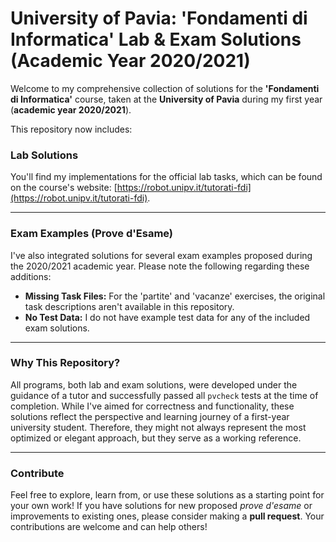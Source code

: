 # University of Pavia: 'Fondamenti di Informatica' Lab & Exam Solutions (Academic Year 2020/2021)

Welcome to my comprehensive collection of solutions for the **'Fondamenti di Informatica'** course, taken at the **University of Pavia** during my first year (**academic year 2020/2021**).

This repository now includes:

### Lab Solutions
You'll find my implementations for the official lab tasks, which can be found on the course's website: [https://robot.unipv.it/tutorati-fdi](https://robot.unipv.it/tutorati-fdi).

---

### Exam Examples (Prove d'Esame)
I've also integrated solutions for several exam examples proposed during the 2020/2021 academic year. Please note the following regarding these additions:
* **Missing Task Files:** For the 'partite' and 'vacanze' exercises, the original task descriptions aren't available in this repository.
* **No Test Data:** I do not have example test data for any of the included exam solutions.

---

### Why This Repository?
All programs, both lab and exam solutions, were developed under the guidance of a tutor and successfully passed all `pvcheck` tests at the time of completion. While I've aimed for correctness and functionality, these solutions reflect the perspective and learning journey of a first-year university student. Therefore, they might not always represent the most optimized or elegant approach, but they serve as a working reference.

---

### Contribute
Feel free to explore, learn from, or use these solutions as a starting point for your own work! If you have solutions for new proposed *prove d'esame* or improvements to existing ones, please consider making a **pull request**. Your contributions are welcome and can help others!

